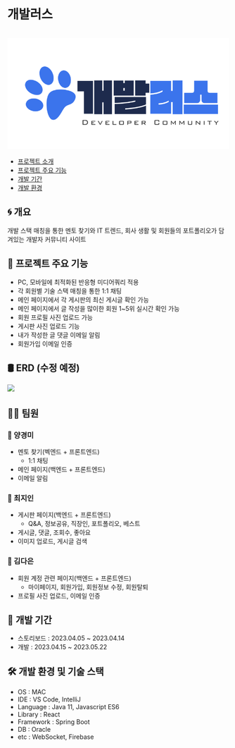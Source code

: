 # 개발러스
<p align="center">
  <br>
  <img src="./src/resource/개발러스 로고.svg">
  <br>
</p>


- [프로젝트 소개](#프로젝트-소개)
- [프로젝트 주요 기능](#프로젝트-주요-기능)
- [개발 기간](#개발-기간)
- [개발 환경](#개발-환경) 


## :cyclone: 개요
개발 스택 매칭을 통한 멘토 찾기와 IT 트렌드, 회사 생활 및 회원들의 포트폴리오가 담겨있는 개발자 커뮤니티 사이트



## :rocket: 프로젝트 주요 기능
- PC, 모바일에 최적화된 반응형 미디어쿼리 적용
- 각 회원별 기술 스택 매칭을 통한 1:1 채팅
- 메인 페이지에서 각 게시판의 최신 게시글 확인 가능
- 메인 페이지에서 글 작성을 많이한 회원 1~5위 실시간 확인 가능
- 회원 프로필 사진 업로드 가능
- 게시판 사진 업로드 기능
- 내가 작성한 글 댓글 이메일 알림
- 회원가입 이메일 인증



## :oil_drum: ERD (수정 예정)
<img src="https://file.notion.so/f/s/676c39c4-d517-4878-bf02-7977aa633c21/Relational_2.png?id=b3349d67-50e4-4ea9-9260-0e030ca79631&table=block&spaceId=bdf8d538-0573-4e53-8871-08828a72d8e6&expirationTimestamp=1682728569084&signature=htjpGVgM193joJzsmZeNbdrHTLUljaelT4eXf9RL3Gc&downloadName=Relational_2.png" width="600"/>



## :woman_technologist: 팀원
### 🐢 양경미
* 멘토 찾기(벡엔드 + 프론트엔드)
  - 1:1 채팅
* 메인 페이지(백엔드 + 프론트엔드)
* 이메일 알림

### 🐳 최지인
* 게시판 페이지(백엔드 + 프론트엔드)
  - Q&A, 정보공유, 직장인, 포트폴리오, 베스트
* 게시글, 댓글, 조회수, 좋아요
* 이미지 업로드, 게시글 검색

### 🐥 김다은
* 회원 계정 관련 페이지(백엔드 + 프론트엔드)
  - 마이페이지, 회원가입, 회원정보 수정, 회원탈퇴
* 프로필 사진 업로드, 이메일 인증



## :calendar: 개발 기간
- 스토리보드 : 2023.04.05 ~ 2023.04.14
- 개발 : 2023.04.15 ~ 2023.05.22



## :hammer_and_wrench: 개발 환경 및 기술 스택
- OS : MAC
- IDE : VS Code, IntelliJ
- Language : Java 11, Javascript ES6
- Library : React
- Framework : Spring Boot
- DB : Oracle
- etc : WebSocket, Firebase
